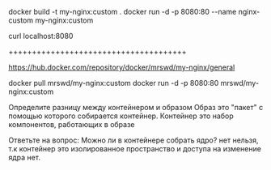 docker build -t my-nginx:custom .
docker run -d -p 8080:80 --name nginx-custom my-nginx:custom

curl localhost:8080



++++++++++++++++++++++++++++++++++++++

https://hub.docker.com/repository/docker/mrswd/my-nginx/general

docker pull mrswd/my-nginx:custom
docker run -d -p 8080:80 mrswd/my-nginx:custom


Определите разницу между контейнером и образом
Образ это "пакет" с помощью которого собирается контейнер. Контейнер это набор компонентов, работающих в образе


Ответьте на вопрос: Можно ли в контейнере собрать ядро?
нет нельзя, т.к контейнер это изолированное пространство и доступа на изменение ядра нет.
